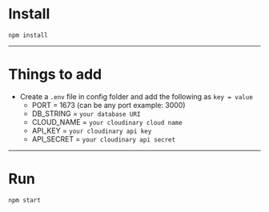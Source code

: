 # Install

`npm install`

---

# Things to add

- Create a `.env` file in config folder and add the following as `key = value`
  - PORT = 1673 (can be any port example: 3000)
  - DB_STRING = `your database URI`
  - CLOUD_NAME = `your cloudinary cloud name`
  - API_KEY = `your cloudinary api key`
  - API_SECRET = `your cloudinary api secret`

---

# Run

`npm start`
